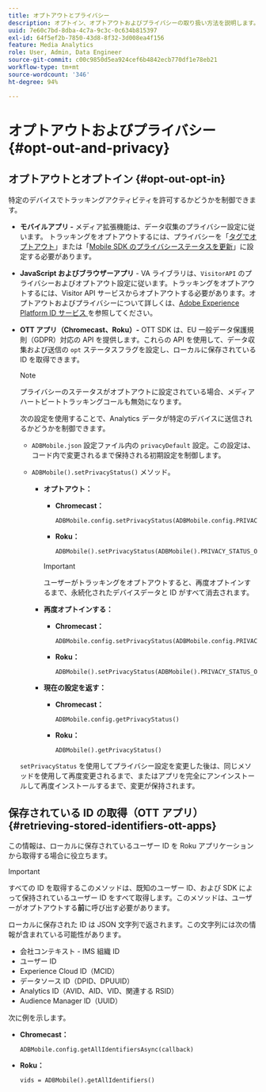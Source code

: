 ```yaml
---
title: オプトアウトとプライバシー
description: オプトイン、オプトアウトおよびプライバシーの取り扱い方法を説明します。
uuid: 7e60c7bd-8dba-4c7a-9c3c-0c634b815397
exl-id: 64f5ef2b-7850-43d8-8f32-3d008ea4f156
feature: Media Analytics
role: User, Admin, Data Engineer
source-git-commit: c00c9850d5ea924cef6b4842ecb770df1e78eb21
workflow-type: tm+mt
source-wordcount: '346'
ht-degree: 94%

---
```


# オプトアウトおよびプライバシー {#opt-out-and-privacy}

## オプトアウトとオプトイン {#opt-out-opt-in}

特定のデバイスでトラッキングアクティビティを許可するかどうかを制御できます。

* **モバイルアプリ -** メディア拡張機能は、データ収集のプライバシー設定に従います。 トラッキングをオプトアウトするには、プライバシーを「[タグでオプトアウト](https://developer.adobe.com/client-sdks/documentation/getting-started/create-a-mobile-property/#create-a-mobile-property)」または「[Mobile SDK のプライバシーステータスを更新](https://developer.adobe.com/client-sdks/resources/privacy-and-gdpr/#getprivacystatus)」に設定する必要があります。
* **JavaScript およびブラウザーアプリ** - VA ライブラリは、`VisitorAPI` のプライバシーおよびオプトアウト設定に従います。トラッキングをオプトアウトするには、Visitor API サービスからオプトアウトする必要があります。オプトアウトおよびプライバシーについて詳しくは、[Adobe Experience Platform ID サービス ](https://experienceleague.adobe.com/docs/id-service/using/home.html?lang=ja) を参照してください。
* **OTT アプリ（Chromecast、Roku）-** OTT SDK は、EU 一般データ保護規則（GDPR）対応の API を提供します。これらの API を使用して、データ収集および送信の `opt` ステータスフラグを設定し、ローカルに保存されている ID を取得できます。

  >[!NOTE]
  >
  >プライバシーのステータスがオプトアウトに設定されている場合、メディアハートビートトラッキングコールも無効になります。

  次の設定を使用することで、Analytics データが特定のデバイスに送信されるかどうかを制御できます。

   * `ADBMobile.json` 設定ファイル内の `privacyDefault` 設定。この設定は、コード内で変更されるまで保持される初期設定を制御します。

   * `ADBMobile().setPrivacyStatus()` メソッド。

      * **オプトアウト：**

         * **Chromecast：**

           ```
           ADBMobile.config.setPrivacyStatus(ADBMobile.config.PRIVACY_STATUS_OPT_OUT)
           ```

         * **Roku：**

           ```
           ADBMobile().setPrivacyStatus(ADBMobile().PRIVACY_STATUS_OPT_OUT)
           ```

        >[!IMPORTANT]
        >
        >ユーザーがトラッキングをオプトアウトすると、再度オプトインするまで、永続化されたデバイスデータと ID がすべて消去されます。

      * **再度オプトインする：**

         * **Chromecast：**

           ```
           ADBMobile.config.setPrivacyStatus(ADBMobile.config.PRIVACY_STATUS_OPT_IN)
           ```

         * **Roku：**

           ```
           ADBMobile().setPrivacyStatus(ADBMobile().PRIVACY_STATUS_OPT_IN)
           ```

      * **現在の設定を返す：**

         * **Chromecast：**

           ```
           ADBMobile.config.getPrivacyStatus()
           ```

         * **Roku：**

           ```
           ADBMobile().getPrivacyStatus()
           ```

  `setPrivacyStatus` を使用してプライバシー設定を変更した後は、同じメソッドを使用して再度変更されるまで、またはアプリを完全にアンインストールして再度インストールするまで、変更が保持されます。

## 保存されている ID の取得（OTT アプリ）  {#retrieving-stored-identifiers-ott-apps}

この情報は、ローカルに保存されているユーザー ID を Roku アプリケーションから取得する場合に役立ちます。

>[!IMPORTANT]
>
>すべての ID を取得するこのメソッドは、既知のユーザー ID、および SDK によって保持されているユーザー ID をすべて取得します。このメソッドは、ユーザーがオプトアウトする&#x200B;**前**&#x200B;に呼び出す必要があります。

ローカルに保存された ID は JSON 文字列で返されます。この文字列には次の情報が含まれている可能性があります。

* 会社コンテキスト - IMS 組織 ID
* ユーザー ID
* Experience Cloud ID（MCID）
* データソース ID（DPID、DPUUID）
* Analytics ID（AVID、AID、VID、関連する RSID）
* Audience Manager ID（UUID）

次に例を示します。

* **Chromecast：**

  ```
  ADBMobile.config.getAllIdentifiersAsync(callback)
  ```

* **Roku：**

  ```
  vids = ADBMobile().getAllIdentifiers()
  ```

